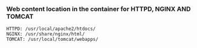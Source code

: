 ### Web content location in the container for HTTPD, NGINX AND TOMCAT
```
HTTPD: /usr/local/apache2/htdocs/
NGINX: /usr/share/nginx/html/
TOMCAT: /usr/local/tomcat/webapps/
```